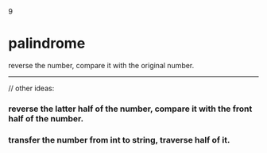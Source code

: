 9

# palindrome
reverse the number, compare it with the original number.

---
//
other ideas:
### reverse the latter half of the number, compare it with the front half of the number.
### transfer the number from int to string, traverse half of it.